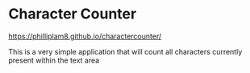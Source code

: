 # Character Counter

https://philliplam8.github.io/charactercounter/

This is a very simple application that will count all characters currently present within the text area
